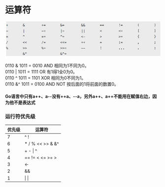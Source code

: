 # 运算符

![运算符](./../img/运算符.png)

0110 & 1011 = 0010 AND 相同为1不同为0。<br>
0110 | 1011 = 1111 OR 有1得1全0为0。<br>
0110 ^ 1011 = 1101 XOR 相同为0不同为1。<br>
0110 &^ 1011 = 0100 AND NOT 按后面的1将前面的数置0。<br>

#### Go语言中只有a++、a--没有++a、--a，另外a++、a++不能用在赋值右边，因为他不是表达式

### 运行符优先级
| 优先级 | 运算符               |
|-----|------------------------|
| 7   | ^  \!              |
| 6   | \*  /  %  <<  >>  &  &^ |
| 5   | \+ \- \| ^        |
| 4   | == \!= < <= >= >  |
| 3   | <\-               |
| 2   | &&                |
| 1   |  \| \|             |
